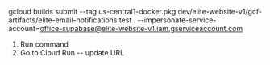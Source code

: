 gcloud builds submit --tag us-central1-docker.pkg.dev/elite-website-v1/gcf-artifacts/elite-email-notifications:test . --impersonate-service-account=office-supabase@elite-website-v1.iam.gserviceaccount.com

1. Run command
2. Go to Cloud Run -- update URL
